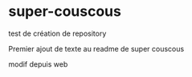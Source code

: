# super-couscous
test de création de repository 

Premier ajout de texte au readme de super couscous

modif depuis web
